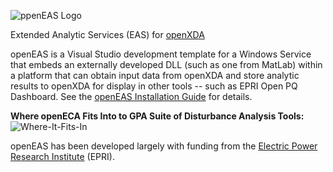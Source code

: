 ![ppenEAS Logo](http://www.gridprotectionalliance.org/images/products/openEAS.png)

Extended Analytic Services (EAS) for [openXDA](https://github.com/GridProtectionAlliance/openXDA) 

openEAS is a Visual Studio development template for a Windows Service that embeds an externally developed DLL
(such as one from MatLab) within a platform that can obtain input data from openXDA and store analytic results
to openXDA for display in other tools -- such as EPRI Open PQ Dashboard. See the [openEAS Installation Guide](https://github.com/GridProtectionAlliance/openEAS/wiki) for details.

**Where openECA Fits Into to GPA Suite of Disturbance Analysis Tools:**
![Where-It-Fits-In](http://www.gridprotectionalliance.org/images/products/PQ%20Tool%20Suite.png)

openEAS has been developed largely with funding from the [Electric Power Research Institute](http://www.epri.com/Pages/Default.aspx) (EPRI).
